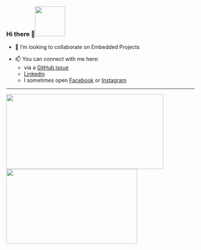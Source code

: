 ### Hi there 👋<img src="https://media.giphy.com/media/31vamYdZV5ISQ/giphy.gif" width="80px">
<div align="left">
<!--
**utkarshsethi/utkarshsethi** is a ✨ _special_ ✨ repository because its `README.md` (this file) appears on your GitHub profile.

Here are some ideas to get you started:
-->

<!-- - 🔭 I’m currently working on ... -->
<!-- - 🌱 I’m currently learning ... -->
- 👯 I’m looking to collaborate on Embedded Projects
<!--
- 🤔 I’m looking for help with ...
- 💬 Ask me about ...
-->
- 📫 You can connect with me here:
  - via a [GitHub issue](https://github.com/utkarshsethi/utkarshsethi/issues)
  - [Linkedin](https://www.linkedin.com/in/utkarshsethi/)
  - I sometimes open [Facebook](https://www.facebook.com/hsraktu.ihtes/) or [Instagram](https://www.instagram.com/hsraktu.ihtes/)
<!--
- 😄 Pronouns: ...
- ⚡ Fun fact: ...
-->

<hr>
<a href="https://github.com/anuraghazra/github-readme-stats" target="_blank">
<img align="center" alt="" width="420" height="200" src="https://github-readme-stats.vercel.app/api?username=utkarshsethi&show_icons=true&include_all_commits=true&theme=apprentice&hide_border=true">
  </a>
<a href="https://github.com/anuraghazra/github-readme-stats" target="_blank">
<img align="center" alt="" width="350" height="200" src="https://github-readme-stats.vercel.app/api/top-langs/?username=utkarshsethi&show_icons=true&layout=compact&include_all_commits=true&theme=apprentice&hide_border=true&hide=pascal,roff">
</a>
